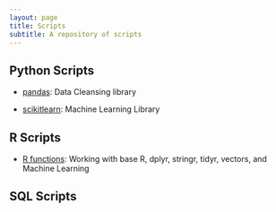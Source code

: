 ```yaml
---
layout: page
title: Scripts
subtitle: A repository of scripts 
---
```


## Python Scripts
* [pandas](https://github.com/Kevin8523/scripts/tree/master/python/pandas): Data Cleansing library

* [scikitlearn](https://github.com/Kevin8523/scripts/tree/master/python/sklearn): Machine Learning Library


## R Scripts
* [R functions](https://github.com/Kevin8523/scripts/tree/master/R): Working with base R, dplyr, stringr, tidyr, vectors, and Machine Learning


## SQL Scripts

